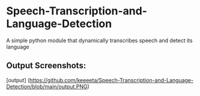 # Speech-Transcription-and-Language-Detection
A simple python module that dynamically transcribes speech and detect its language
## Output Screenshots:
[output] (https://github.com/keeeeta/Speech-Transcription-and-Language-Detection/blob/main/output.PNG)
